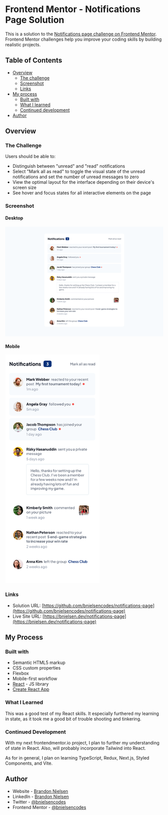 # Frontend Mentor - Notifications Page Solution

This is a solution to the [Notifications page challenge on Frontend Mentor](https://www.frontendmentor.io/challenges/notifications-page-DqK5QAmKbC). Frontend Mentor challenges help you improve your coding skills by building realistic projects.

## Table of Contents

- [Overview](#overview)
  - [The challenge](#the-challenge)
  - [Screenshot](#screenshot)
  - [Links](#links)
- [My process](#my-process)
  - [Built with](#built-with)
  - [What I learned](#what-i-learned)
  - [Continued development](#continued-development)
- [Author](#author)

## Overview

### The Challenge

Users should be able to:

- Distinguish between "unread" and "read" notifications
- Select "Mark all as read" to toggle the visual state of the unread notifications and set the number of unread messages to zero
- View the optimal layout for the interface depending on their device's screen size
- See hover and focus states for all interactive elements on the page

### Screenshot

#### Desktop

![screenshot of SecurePass desktop website](./src/assets/images/screenshots/notifications_page.png)

#### Mobile

<img src="./src/assets/images/screenshots/notifications_page_mobile.png" alt="screenshot of SecurePass mobile website" width="300">

### Links

- Solution URL: [https://github.com/bnielsencodes/notifications-page](https://github.com/bnielsencodes/notifications-page)
- Live Site URL: [https://bnielsen.dev/notifications-page](https://bnielsen.dev/notifications-page)

## My Process

### Built with

- Semantic HTML5 markup
- CSS custom properties
- Flexbox
- Mobile-first workflow
- [React](https://reactjs.org/) - JS library
- [Create React App](https://create-react-app.dev/)

### What I Learned

This was a good test of my React skills. It especially furthered my learning in state, as it took me a good bit of trouble shooting and tinkering.

### Continued Development

With my next frontendmentor.io project, I plan to further my understanding of state in React. Also, will probably incorporate Tailwind into React.

As for in general, I plan on learning TypeScript, Redux, Next.js, Styled Components, and Vite.

## Author

- Website - [Brandon Nielsen](https://www.bnielsen.dev)
- LinkedIn - [Brandon Nielsen](https://www.linkedin.com/in/bnielsencodes)
- Twitter - [@bnielsencodes](https://twitter.com/bnielsencodes)
- Frontend Mentor - [@bnielsencodes](https://www.frontendmentor.io/profile/bnielsencodes)
